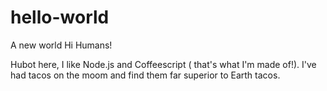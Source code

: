 # hello-world
A new world 
Hi Humans!

Hubot here, I like Node.js and Coffeescript ( that's what I'm made of!).
I've had tacos on the moom and find them far superior to Earth tacos.
